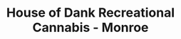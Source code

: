 ---
title: "House of Dank Recreational Cannabis - Monroe"
url: /monroe/house-of-dank-recreational-cannabis-monroe/
shop: Hanf
---